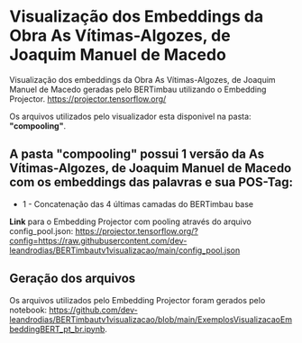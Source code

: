 # Visualização dos Embeddings da Obra As Vítimas-Algozes, de Joaquim Manuel de Macedo

Visualização dos embeddings da Obra As Vítimas-Algozes, de Joaquim Manuel de Macedo geradas pelo BERTimbau utilizando o Embedding Projector.
https://projector.tensorflow.org/

Os arquivos utilizados pelo visualizador esta disponivel na pasta: **"compooling"**.

## A pasta **"compooling"** possui 1 versão da As Vítimas-Algozes, de Joaquim Manuel de Macedo com os embeddings  das palavras e sua POS-Tag:
- 1 - Concatenação das 4 últimas camadas do BERTimbau base


**Link** para o Embedding Projector com pooling através do arquivo config_pool.json:
<https://projector.tensorflow.org/?config=https://raw.githubusercontent.com/dev-leandrodias/BERTimbautv1visualizacao/main/config_pool.json>

## Geração dos arquivos

Os arquivos utilizados pelo Embedding Projector foram gerados pelo notebook: https://github.com/dev-leandrodias/BERTimbautv1visualizacao/blob/main/ExemplosVisualizacaoEmbeddingBERT_pt_br.ipynb.
